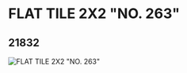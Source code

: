 # FLAT TILE 2X2 "NO. 263"
## 21832
![FLAT TILE 2X2 "NO. 263"](https://lc-www-live-s.legocdn.com/media/bricks/5/2/6119430.jpg)